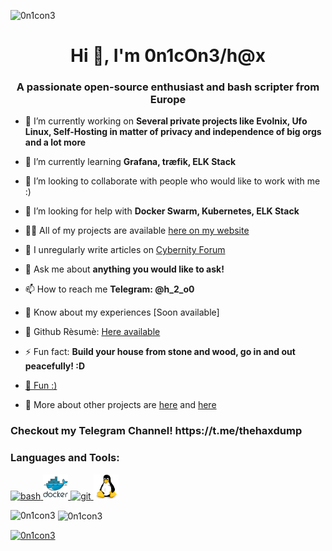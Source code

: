 <p align="left"> <img src="https://komarev.com/ghpvc/?username=0n1con3&label=Profile%20views&color=0e75b6&style=flat" alt="0n1con3" /> </p>
<h1 align="center">Hi 👋, I'm 0n1cOn3/h@x</h1>
<h3 align="center">A passionate open-source enthusiast and bash scripter from Europe</h3>

- 🔭 I’m currently working on **Several private projects like Evolnix, Ufo Linux, Self-Hosting in matter of privacy and independence of big orgs and a lot more**

- 🌱 I’m currently learning **Grafana, træfik, ELK Stack**

- 👯 I’m looking to collaborate with people who would like to work with me :)

- 🤝 I’m looking for help with **Docker Swarm, Kubernetes, ELK Stack**

- 👨‍💻 All of my projects are available [here on my website](https://git.it-kuny.ch/hx)

- 📝 I unregularly write articles on [Cybernity Forum](https://cybernity.group)

- 💬 Ask me about **anything you would like to ask!**

- 📫 How to reach me **Telegram: @h_2_o0**

- 📄 Know about my experiences [Soon available]

- 📄 Github Rèsumè: [Here available](https://resume.github.io/?0n1cOn3)

- ⚡ Fun fact: **Build your house from stone and wood, go in and out peacefully! :D**

- [📳 Fun :)](https://skyline.github.com/0n1cOn3/2023)

- 📀 More about other projects are [here](https://git.n64.cc/hx) and [here](https://git.it-kuny.ch/hx)

<h3 align="left"> Checkout my Telegram Channel! 
https://t.me/thehaxdump </h3>
<h3 align="left">Languages and Tools:</h3>
<p align="left"> <a href="https://www.gnu.org/software/bash/" target="_blank" rel="noreferrer"> <img src="https://www.vectorlogo.zone/logos/gnu_bash/gnu_bash-icon.svg" alt="bash" width="40" height="40"/> </a> <a href="https://www.docker.com/" target="_blank" rel="noreferrer"> <img src="https://raw.githubusercontent.com/devicons/devicon/master/icons/docker/docker-original-wordmark.svg" alt="docker" width="40" height="40"/> </a> <a href="https://git-scm.com/" target="_blank" rel="noreferrer"> <img src="https://www.vectorlogo.zone/logos/git-scm/git-scm-icon.svg" alt="git" width="40" height="40"/> </a> <a href="https://www.linux.org/" target="_blank" rel="noreferrer"> <img src="https://raw.githubusercontent.com/devicons/devicon/master/icons/linux/linux-original.svg" alt="linux" width="40" height="40"/> </a> </p>

<p><img align="left" src="https://github-readme-stats.vercel.app/api/top-langs?username=0n1con3&show_icons=true&theme=synthwave&locale=en&layout=compact" alt="0n1con3" /></p>

<p>&nbsp;<img align="center" src="https://github-readme-stats.vercel.app/api?username=0n1con3&show_icons=true&theme=synthwave&locale=en" alt="0n1con3" /></p>

<p align="left"> <a href="https://github.com/ryo-ma/github-profile-trophy"><img src="https://github-profile-trophy.vercel.app/?username=0n1con3" alt="0n1con3" /></a> </p>
